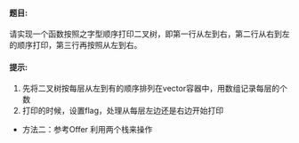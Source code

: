 #### 题目:<br>
请实现一个函数按照之字型顺序打印二叉树，即第一行从左到右，第二行从右到左的顺序打印，第三行再按照从左到右。

#### 提示:<br>
1. 先将二叉树按每层从左到有的顺序排列在vector容器中，用数组记录每层的个数
2. 打印的时候，设置flag，处理从每层左边还是右边开始打印


- 方法二：参考Offer
利用两个栈来操作
